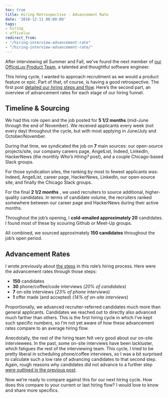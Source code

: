 ```yaml
---
toc: true
title: Hiring Retrospective - Advancement Rate
date: '2018-12-11 00:00:00'
tags:
- hiring
- officeluv
redirect_from:
- "/hiring-interview-advancement-rate"
- "/hiring-interview-advancement-rate/"
---
```


After interviewing all Summer and Fall, we’ve found the next member of [our OfficeLuv Product Team](https://officeluv.github.io), a talented and thoughtful software engineer.

This hiring cycle, I wanted to approach recruitment as we would a product feature or epic. Part of that, of course, is having a good retrospective. The first post [detailed our hiring steps and flow](https://www.andjosh.com/2018/12/10/hiring-interview-steps/). Here’s the second part, an overview of advancement rates for each stage of our hiring funnel.

## Timeline & Sourcing

We had this role open and the job posted for **5 1/2 months** (mid-June through the end of November). We received applicants every week (not every day) throughout the cycle, but with most applying in June/July and October/November.

During that time, we syndicated the job on **7** main sources: our open-source projects/site, our company careers page, AngelList, Indeed, LinkedIn, HackerNews (the monthly _Who’s Hiring?_ post), and a couple Chicago-based Slack groups.

For those syndication sites, the ranking by most to fewest applicants was: Indeed, AngelList, career page, HackerNews, LinkedIn, our open-source site, and finally the Chicago Slack groups.

For the final **2 1/2 months** , we used recruiters to source additional, higher-quality candidates. In terms of candidate volume, the recruiters ranked somewhere between our career page and HackerNews during their active months.

Throughout the job’s opening, I **cold-emailed approximately 20** candidates. I found most of these by scouring Github or Meet-Up groups.

All combined, we sourced approximately **150 candidates** throughout the job’s open period.

## Advancement Rates

I wrote previously about [the steps](https://www.andjosh.com/2018/12/10/hiring-interview-steps/) in this role’s hiring process. Here were the advancement rates through those steps:

- **150** candidates
- **30** phone/coffee/code interviews (_20% of candidates_)
- **7** on-site interviews (_23% of phone interviews_)
- **1** offer made (and accepted) (_14% of on-site interviews_)

Proportionally, we advanced recruiter-referred candidates much more than general applicants. Candidates we reached out to directly also advanced much farther than others. This is the first hiring cycle in which I’ve kept such specific numbers, so I’m not yet aware of how these advancement rates compare to an average hiring flow.

Anecdotally, the rest of the hiring team felt very good about our on-site interviewees. In the past, some on-site interviews have been lackluster, which fatigues the rest of the interviewing team. This cycle, I tried to be pretty liberal in scheduling phone/coffee interviews, so I was a bit surprised to calculate such a low rate of advancing candidates to that second step. Again, rough reasons why candidates did not advance to a further step [were outlined in the previous post](https://www.andjosh.com/2018/12/10/hiring-interview-steps/).

Now we’re ready to compare against this for our next hiring cycle. How does this compare to your current or last hiring flow? I would love to know and share more specifics.

